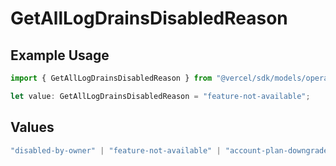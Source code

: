 # GetAllLogDrainsDisabledReason

## Example Usage

```typescript
import { GetAllLogDrainsDisabledReason } from "@vercel/sdk/models/operations/getalllogdrains.js";

let value: GetAllLogDrainsDisabledReason = "feature-not-available";
```

## Values

```typescript
"disabled-by-owner" | "feature-not-available" | "account-plan-downgrade" | "disabled-by-admin"
```